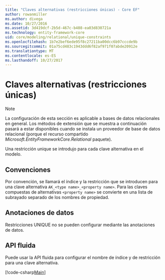 ```yaml
---
title: "Claves alternativas (restricciones únicas) - Core EF"
author: rowanmiller
ms.author: divega
ms.date: 10/27/2016
ms.assetid: 3d419dcf-2b5d-467c-b408-ea03d830721a
ms.technology: entity-framework-core
uid: core/modeling/relational/unique-constraints
ms.openlocfilehash: 1b7e2bef6ede95f8c27211ba00dcc6b97cccde9b
ms.sourcegitcommit: 01a75cd483c1943ddd6f82af971f07abde20912e
ms.translationtype: MT
ms.contentlocale: es-ES
ms.lasthandoff: 10/27/2017
---
```

# <a name="alternate-keys-unique-constraints"></a>Claves alternativas (restricciones únicas)

> [!NOTE]  
> La configuración de esta sección es aplicable a bases de datos relacionales en general. Los métodos de extensión que se muestra a continuación pasará a estar disponibles cuando se instala un proveedor de base de datos relacional (porque el recurso compartido *Microsoft.EntityFrameworkCore.Relational* paquete).

Una restricción unique se introdujo para cada clave alternativa en el modelo.

## <a name="conventions"></a>Convenciones

Por convención, se llamará el índice y la restricción que se introducen para una clave alternativa `AK_<type name>_<property name>`. Para las claves compuestas de alternativas `<property name>` se convierte en una lista de subrayado separado de los nombres de propiedad.

## <a name="data-annotations"></a>Anotaciones de datos

Restricciones UNIQUE no se pueden configurar mediante las anotaciones de datos.

## <a name="fluent-api"></a>API fluida

Puede usar la API fluida para configurar el nombre de índice y de restricción para una clave alternativa.

[!code-csharp[Main](../../../../samples/core/Modeling/FluentAPI/Samples/Relational/AlternateKeyName.cs?name=Model&highlight=9)]
